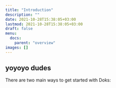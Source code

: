 ```yaml
---
title: "Introduction"
description: ""
date: 2021-10-28T15:38:05+03:00
lastmod: 2021-10-28T15:38:05+03:00
draft: false
menu:
  docs:
    parent: "overview"
images: []
---
```


## yoyoyo dudes

There are two main ways to get started with Doks:
